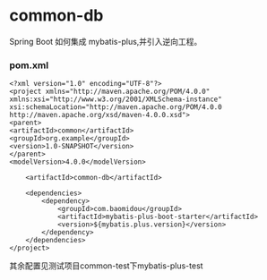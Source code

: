 # common-db

Spring Boot 如何集成 mybatis-plus,并引入逆向工程。

### pom.xml

    <?xml version="1.0" encoding="UTF-8"?>
    <project xmlns="http://maven.apache.org/POM/4.0.0"
    xmlns:xsi="http://www.w3.org/2001/XMLSchema-instance"
    xsi:schemaLocation="http://maven.apache.org/POM/4.0.0 http://maven.apache.org/xsd/maven-4.0.0.xsd">
    <parent>
    <artifactId>common</artifactId>
    <groupId>org.example</groupId>
    <version>1.0-SNAPSHOT</version>
    </parent>
    <modelVersion>4.0.0</modelVersion>
    
        <artifactId>common-db</artifactId>
    
        <dependencies>
            <dependency>
                <groupId>com.baomidou</groupId>
                <artifactId>mybatis-plus-boot-starter</artifactId>
                <version>${mybatis.plus.version}</version>
            </dependency>
        </dependencies>
    </project>

其余配置见测试项目common-test下mybatis-plus-test